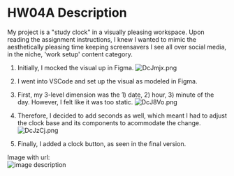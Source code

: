 # HW04A Description

My project is a "study clock" in a visually pleasing workspace. Upon reading the assignment instructions, I knew I wanted to mimic the aesthetically pleasing time keeping screensavers I see all over social media, in the niche, 'work setup' content category.
1. Initially, I mocked the visual up in Figma.
![DcJmjx.png](https://imgpile.com/images/DcJmjx.png)  

2. I went into VSCode and set up the visual as modeled in Figma.

3. First, my 3-level dimension was the 1) date, 2) hour, 3) minute of the day. However, I felt like it was too static.
![DcJ8Vo.png](https://imgpile.com/images/DcJ8Vo.png)  

4. Therefore, I decided to add seconds as well, which meant I had to adjust the clock base and its components to acommodate the change.
![DcJzCj.png](https://imgpile.com/images/DcJzCj.png)

5. Finally, I added a clock button, as seen in the final version.


Image with url:  
![image description](https://dm-gy-6063-2023f-d.github.io/assets/homework/02/clark-espaco-modulado-00.jpg)